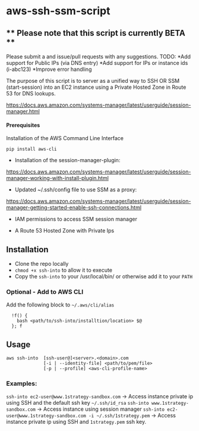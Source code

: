 # aws-ssh-ssm-script

## ** Please note that this script is currently BETA **
Please submit a and issue/pull requests with any suggestions.
TODO:
*Add support for Public IPs (via DNS entry)
*Add support for IPs or instance ids (i-abc123)
*Improve error handling

The purpose of this script is to server as a unified way to SSH OR SSM (start-session) into an EC2 instance using a Private Hosted Zone in Route 53 for DNS lookups. 

https://docs.aws.amazon.com/systems-manager/latest/userguide/session-manager.html


#### Prerequisites
Installation of the AWS Command Line Interface
```
pip install aws-cli
```

* Installation of the session-manager-plugin:

https://docs.aws.amazon.com/systems-manager/latest/userguide/session-manager-working-with-install-plugin.html

* Updated ~/.ssh/config file to use SSM as a proxy:

https://docs.aws.amazon.com/systems-manager/latest/userguide/session-manager-getting-started-enable-ssh-connections.html

* IAM permissions to access SSM session manager

* A Route 53 Hosted Zone with Private Ips

## Installation
* Clone the repo locally
* `chmod +x ssh-into` to allow it to execute
* Copy the `ssh-into` to your /usr/local/bin/ or otherwise add it to your `PATH`

### Optional - Add to AWS CLI

Add the following block to `~/.aws/cli/alias`
```ssh-into = 
  !f() {
    bash <path/to/ssh-into/installtion/location> $@
  }; f
```
## Usage

```
aws ssh-into  [ssh-user@]<server>.<domain>.com
              [-i | --identity-file] <path/to/pem/file>
              [-p | --profile] <aws-cli-profile-name>
```


### Examples:
`ssh-into ec2-user@www.1strategy-sandbox.com` -> Access instance private ip using SSH and the default ssh key `~/.ssh/id_rsa`
`ssh-into www.1strategy-sandbox.com` -> Access instance using session manager
`ssh-into ec2-user@www.1strategy-sandbox.com -i ~/.ssh/1strategy.pem` -> Access instance private ip using SSH and `1strategy.pem` ssh key.


